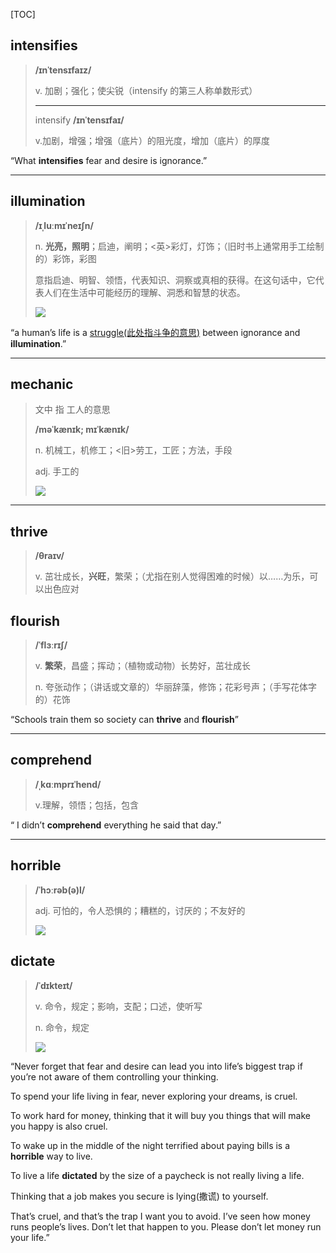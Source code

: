 [TOC]

## intensifies

> **/ɪnˈtensɪfaɪz/**
>
> v.
> 加剧；强化；使尖锐（intensify 的第三人称单数形式）
>
> ---
>
> intensify  **/ɪnˈtensɪfaɪ/**
>
> v.加剧，增强；增强（底片）的阻光度，增加（底片）的厚度

“What **intensifies** fear and desire is ignorance.”

---

## illumination

>**/ɪˌluːmɪˈneɪʃn/**
>
>n.
>**光亮，照明**；启迪，阐明；<英>彩灯，灯饰；（旧时书上通常用手工绘制的）彩饰，彩图
>
>意指启迪、明智、领悟，代表知识、洞察或真相的获得。在这句话中，它代表人们在生活中可能经历的理解、洞悉和智慧的状态。
>
>![](https://ydlunacommon-cdn.nosdn.127.net/cc7e7602a2d89991cd88a0d0f9cd3d95.jpg?)

“a human’s life is a <u>struggle(此处指斗争的意思)</u> between ignorance and **illumination**.”

---

## mechanic

> 文中 指 工人的意思
>
> **/məˈkænɪk; mɪˈkænɪk/**
>
> n.
> 机械工，机修工；<旧>劳工，工匠；方法，手段
>
> adj.
> 手工的
>
> ![](https://ydlunacommon-cdn.nosdn.127.net/f92e89fd06d96905ace908c6840c5220.jpg?)

---

## thrive

> **/θraɪv/**
>
> v.
> 茁壮成长，**兴旺**，繁荣；（尤指在别人觉得困难的时候）以……为乐，可以出色应对

## flourish

> **/ˈflɜːrɪʃ/**
>
> v.
> **繁荣**，昌盛；挥动；（植物或动物）长势好，茁壮成长
>
> n.
> 夸张动作；（讲话或文章的）华丽辞藻，修饰；花彩号声；（手写花体字的）花饰

“Schools train them so society can **thrive** and **flourish**”

---

## comprehend

> **/ˌkɑːmprɪˈhend/**
>
> v.理解，领悟；包括，包含

“ I didn’t **comprehend** everything he said that day.”

---

## horrible

> **/ˈhɔːrəb(ə)l/**
>
> adj.
> 可怕的，令人恐惧的；糟糕的，讨厌的；不友好的
>
> ![](https://ydlunacommon-cdn.nosdn.127.net/5f5ff098ae35578aeee77d048ee5ae04.jpg?)

## dictate

> **/ˈdɪkteɪt/**
>
> v.
> 命令，规定；影响，支配；口述，使听写
>
> n.
> 命令，规定
>
> ![](https://ydlunacommon-cdn.nosdn.127.net/01e391eb70c57ab807075d71f4fcdff1.jpg?)

“Never forget that fear and desire can lead you into life’s biggest trap if you’re not aware of them controlling your thinking. 

To spend your life living in fear, never exploring your dreams, is cruel. 

To work hard for money, thinking that it will buy you things that will make you happy is also cruel. 

To wake up in the middle of the night terrified about paying bills is a **horrible** way to live. 

To live a life **dictated** by the size of a paycheck is not really living a life. 

Thinking that a job makes you secure is lying(撒谎) to yourself. 

That’s cruel, and that’s the trap I want you to avoid. I’ve seen how money runs people’s lives. Don’t let that happen to you. Please don’t let money run your life.”

